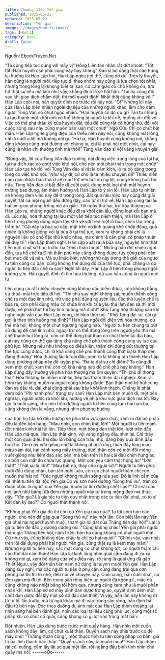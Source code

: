 ```yaml
---
title: Chương 136: Yến gia
published: 2025-05-22
updated: 2025-05-22
description: 'Yến gia'
image: '/images/han-li/cover/'
tags: [HanLi]
category: HanLi
draft: false
---
```


Nguồn: EbookTruyen.Net

"Ta cũng tiếp tục cùng với mấy vị" Hồng Liên tán nhân rất dứt
khoát.
"Tốt, tốt! Hàn huynh cso phải cũng vậy hay không" Đạo sĩ bộ
dáng thật cao hứng, lại hướng tới Hàn Lập hỏi.
Hàn Lập nghe nói thế, cũng do dự.
Trên lý thuyết, hắn cũng là người mới, tiếp tục đi theo nhóm này
cũng là lựa chọn tốt nhất, nhưng trong lòng lại không biết tại sao,
có cảm giác có chỗ không ổn, tựa hồ thật sự nếu mà làm như
vậy, khẳng định là sẽ hối hận.
"Tại hạ cũng đợi sau khi giao dịch chấm dứt, thì mới quyết định!
Nhất thời cũng không vội!" Hàn Lập cười nói, hắn quyết định né
trước rồi hãy nói.
"Ồ!" Những lời này của Hàn Lập hiển nhiên ngoài dự liệu của
những người khác, làm cho đám người Tùng Văn có chút ngạc
nhiên.
"Hàn huynh có do dự gì? Tán tu chúng ta tạo thành một khối mới
có thể không bị người ta khi dễ, huống chi đối với việc có thể phá
thâu kỹ của huynh đài, tiểu đệ cũng rất có hứng thú, đối với cuộc
sống sau này cũng muốn bàn luận một chút!" Ngô Cửu Chỉ có
chút bất mãn.
Hàn Lập nghe giọng điệu của thiếu niên này nói, cũng không mất
lòng, chỉ là cười cười mà không nói gì.
"Ha ha, Hàn huynh cũng không nói, khẳng định không cùng một
đường với chúng ta, chỉ là phải nói một chút, cái này cũng là nhân
chi thường tình mà thôi!" Tùng Văn đạo sĩ vội vàng khuyên giải.

"Đúng vậy, lời của Tùng Văn đạo trưởng, nói đúng việc trong lòng
của tại hạ, tại hạ đích xác có chút việc khó nói, cho nên mới phải
thận trọng một chút!" Hàn Lập tựa hồ đối với Tùng Văn đạo sĩ rất
là cảm kích, lộ ra bộ dáng trong lòng có việc khó nói.
"Như vậy đi, cứ cho là ta nhiều chuyện đi!" Thiếu niên cảm giác
được bản thân hình như trở nên hơi ép người, cũng không bực
bội nữa.
Tùng Văn đạo sĩ bất đắc dĩ cười cười, dùng một loại ánh mắt
huynh trưởng bao dung, âm thầm hướng về Hàn Lập tỏ ý xin lỗi.
Hàn Lập tự nhiên sẽ không đem việc này để ở trong lòng.
Bất quá nếu việc này cũng đã giải quyết, tất cả mọi người đều
đứng dậy, cáo từ đi trở về. Hàn Lập cũng tại lầu hai tìm gian
phòng trống mà an giấc.
Tới ngày thứ hai, trừ hòa thượng và Hàn Lập ra, những người
khác đều đi ra khỏi căn lầu, đồng loạt kết bạn mà đi.
Lúc này, hòa thượng tại lầu một vẫn tiếp tục niệm thiện, mà Hàn
Lập ở bên trong phòng dùng ngón tay khẽ vẽ vời trên một lá bùa,
chìm lấp trong trầm tư.
"Cái này lá bùa sơ cấp, mặt trên có linh quang khẽ chớp động,
quả nhiên là không giống với lá bùa ở tại thế tục, xem ra không
phải chỉ là nguyên liệu có chỗ đặc thù khác nhau, mà chính là cần
phải có pháp thuật để duy trì" Hàn Lập thầm nghĩ.
Hàn Lập xuất ra lá bùa này, nguyên tính thật tiễn một chút sở học
trước kia "Định thần thuật". Nhưng hắn đột nhiên nghĩ đến, tựa hồ
chế ra Định thần phù này cũng không được, tuy cũng phải cần bút
mực để vẽ nên. Mà sự khác biệt, những thứ này trong thế giới
của người tu tiên cũng có bán, cũng không thể dùng đồ của thế
tục, phải chăng là do người tu tiên đặc chế ra sao?
Nghĩ tới đây, Hàn Lập ở bên trong phòng ngồi không yên. Hắn
quyết định đi tìm hòa thượng, dù sao hắn cũng là người mới tu

tiên cũng có rất nhiều chuyện cũng không dấu diếm được, còn
không bằng cứ thoải mái trực tiếp đi hỏi.
"Thí chủ suy nghĩ không sai, muốn thành công chế ra một đạo linh
phù, trừ việc phải dùng nguyên liệu đặc thù luyện chế lá bùa ra,
còn phải dùng máu có chứa linh khí của yêu thú làm đan sa thì
mới được, về phần bút thì tùy tình huống mà định!" Khổ Tang hòa
thượng sau khi nghe nghi vấn của Hàn Lập xong, thì bình tĩnh
nói.
"Khổ Tang đại sư, cái gì gọi là theo tình huống mà định?" Hàn Lập
ngồi đối diện với hòa thượng, cứ thế mà hỏi, không một chút
ngượng ngùng nào.
"Người tu tiên chúng ta bút sử dụng để chế linh phù, ngoại trừ có
thể dùng lông trên người yêu thú mà chế thành bút lông ra, còn có
thể dùng bút than có chút thiên tài địa bảo, cái này cũng có thể
gia tăng khả năng chế phù thành công cùng uy lực của phù lục.
Nhưng nếu như không có điều kiện, thậm chí dùng bút thường tại
thế tục cũng được, chỉ là khả năng chế phù thành công thật sự là
thấp đến đáng thương" Hòa thượng lắc lư cái đầu, xem ra là
không tán thành Hàn Lập dùng phương pháp này để luyện phù.
"Đa tạ đại sư chỉ điểm? Ta cũng đi xem một chút, xem thử còn có
khả năng nào để chế phù hay không!" Hàn Lập đứng dậy, hướng
về phía hòa thượng mà ôm quyền.
"Thí chủ đi thong thả!" Hòa thượng lại nhắm mắt lại, tiếp tục tham
thiện đại nghiệp.
Xem ra hôm nay không muốn ra ngoài cũng không được! Bản
thân nhớ kỹ bút cùng đan sa đều rẻ, đại khái cũng phải sáu bảy
khồi linh thạch. Chẳng lẽ phải đem bán "Phi hành phù" trong tay
sao?
Hàn Lập một bên muốn đi, một bên nghĩ lại, người bước ra khỏi
lầu, hướng về phía khu vực giao dịch mà tới.
Bây giờ là buổi sáng, cho nên trên đường người tu tiên cũng tụm
hai tụm ba, cũng không tính là vắng, nhưng nhìn phương hướng

của bọn họ tựa hồ đều hướng về phía khu vực giao dịch, xem ra
đại bộ phận đều là đến bán hàng.
"Mau nhìn, con chim thật lớn!" Một người tu tiên nam đột nhiên
kinh hãi hô lên.
Tiếp theo, một bóng đen thật lớn, lướt trên đầu Hàn Lập mà qua.
Hàn Lập thất kinh, vội vàng ngẩng đầu nhìn lại.
Chỉ thấy một con quái điểu hai đầu lớn bằng con trâu nhỏ, đang
bay qua đỉnh đầu bọn họ.
Con này vừa giống như là không phải là ưng, thân đầy lông mao
màu xám dài, hai cánh rọng mấy trượng, dưới thân còn có một
đôi móng vuốt giống như liêm đao sắc bén, mà bên trên là hai cái
đầu chim hung ác, có bốn con mắt ẩn chứa lục quang.
Một con yêu cầm thật hung ác!
"Lớn thật!"
"Thật sự là lớn!"
"Mau bắt nó, thay cho ngựa cỡi!"
Người tu tiên phía dưới đều dừng chân, bàn tán nghị luận, còn có
chút người thậm chí còn muốn thử bắt nó.
"Các ngươi không muốn sống nữa sao! Đó là linh cầm của đệ
nhất tu tiên đại tộc Yến gia Cô vũ sơn nuôi dưỡng "Song thủ vụ",
trên đó đoan chắc là người của Yến gia, muốn tự tìm đường chết
sao?"
Chỉ vài câu nói lạnh như băng, đã đem những người này từ trong
mộng đẹp mà thức dậy.
"Yến gia? Là gia tộc tu tiên duy nhất trong các tu tiên đại phái, có
tu sĩ Kết đan kỳ sao?" Có người thất thanh nói.

"Không phải Yến gia đó thì còn có Yến gia nào nửa? Ta tới sớm
hơn các người, cho nên đã gặp qua "Song thủ vụ" này một lần.
Còn biết lần này Yến gia phái hai người huynh muội, tham gia lôi
đài của Thăng tiên đại hội!" Lại là gã tu tiên đó đắc ý dương
dương nói.
"Cũng không chắc! Yến gia phái người tham gia Thăng tiên hội,
năm trước bọn họ cũng không có phái người mà! Cứ như vậy,
cũng không dám chắc là chỉ có hai người!"
"Chính vậy, vạn nhất trên lôi đài đụng phải hai người Yến gia,
cũng thật sự là kém may mắn!"
Những người tu tiên này, sắc mặt cũng có chút không tốt, có
người thậm chí còn thở dài cảm thán!
Hàn Lập lại lạnh lùng nhìn quái cầm đang đi xa xa không nói gì,
xem bộ dáng của yêu điểu này, rõ ràng là quái ưng đã gặp Thiết
Ngưu, vậy đối thần tiên nam nữ đúng là huynh muội Yến gia!
Hàn Lập đang suy nghĩ, mà các người tu tiên ở phụ cận cũng
đang trải qua cơn phong ba thì thì to nhỏ, đều nói về chuyện này.
Cuối cùng, hắn cười nhạt, cứ đơn giản mà đi tới.
Bên trong sân rộng hiện tại người đã không ít, mặc dù cũng
không náo nhiệt bằng tối hôm qua, nhưng cũng xem như là mười
phần nhân khí.
Hàn Lập sờ sờ mấy bình đan dược trong áo, quyết định đem một
chút đan dược đổi lấy một số đồ đạc cần thiết.
Vì vậy, hắn lần này không đi từ từ lối lần trước, mà từ ngõ khác
mà đi vào trong sân rộng, hắn định bắt đầu từ bên này.
Dọc theo đường đi, ánh mắt của Hàn Lập thỉnh thoảng lại nhìn
sang hai bên đánh giá, nhìn các loại tài liệu cùng phù lục, cùng
một số pháp khí có chút cổ quái, cũng không có gì lọt vào trong
mắt hắn.

Đột nhiên, Hàn Lập dừng bước trước một quầy hàng. Hắn nhìn
một cuốn sách không dày lắm, có chút xuất thần.
Quyển sách này phía trước có đề mấy chữ: "Trường Xuân công",
mộc thuộc tính tu tiên công pháp cơ bản, giá trị hai linh thạch bậc
thấp.
"Quyển sách này, ta muốn mua!" Hàn Lập chậm rãi cúi xuống,
cầm lấy lật sơ qua một lần, rồi ngẩng đầu bình tĩnh nhìn chủ quầy
mà nói.
------oOo------
